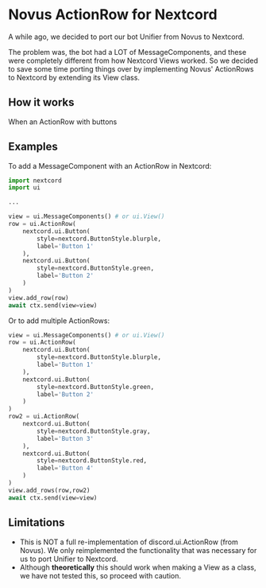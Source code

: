 # Novus ActionRow for Nextcord
A while ago, we decided to port our bot Unifier from Novus to Nextcord.

The problem was, the bot had a LOT of MessageComponents, and these were completely 
different from how Nextcord Views worked. So we decided to save some time porting 
things over by implementing Novus' ActionRows to Nextcord by extending its View class.

## How it works
When an ActionRow with buttons 

## Examples
To add a MessageComponent with an ActionRow in Nextcord:
```py
import nextcord
import ui

...

view = ui.MessageComponents() # or ui.View()
row = ui.ActionRow(
    nextcord.ui.Button(
        style=nextcord.ButtonStyle.blurple,
        label='Button 1'
    ),
    nextcord.ui.Button(
        style=nextcord.ButtonStyle.green,
        label='Button 2'
    )
)
view.add_row(row)
await ctx.send(view=view)
```

Or to add multiple ActionRows:
```py
view = ui.MessageComponents() # or ui.View()
row = ui.ActionRow(
    nextcord.ui.Button(
        style=nextcord.ButtonStyle.blurple,
        label='Button 1'
    ),
    nextcord.ui.Button(
        style=nextcord.ButtonStyle.green,
        label='Button 2'
    )
)
row2 = ui.ActionRow(
    nextcord.ui.Button(
        style=nextcord.ButtonStyle.gray,
        label='Button 3'
    ),
    nextcord.ui.Button(
        style=nextcord.ButtonStyle.red,
        label='Button 4'
    )
)
view.add_rows(row,row2)
await ctx.send(view=view)
```

## Limitations
- This is NOT a full re-implementation of discord.ui.ActionRow (from Novus). We
  only reimplemented the functionality that was necessary for us to port Unifier
  to Nextcord.
- Although **theoretically** this should work when making a View as a class, we
  have not tested this, so proceed with caution.
